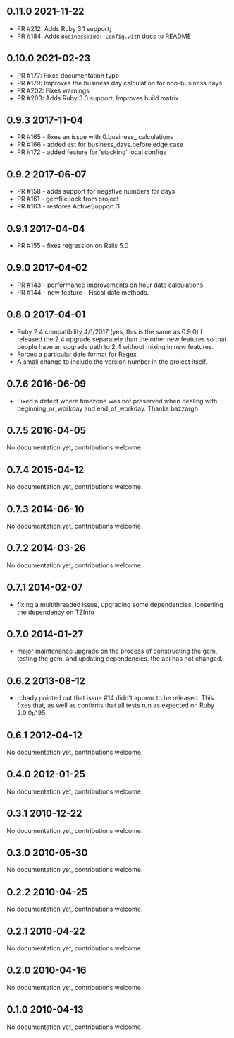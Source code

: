 ## 0.11.0 2021-11-22

- PR #212: Adds Ruby 3.1 support;
- PR #184: Adds `BusinessTime::Config.with` docs to README

## 0.10.0 2021-02-23

- PR #177: Fixes documentation typo
- PR #179: Improves the business day calculation for non-business days
- PR #202: Fixes warnings
- PR #203: Adds Ruby 3.0 support; Improves build matrix

## 0.9.3 2017-11-04

- PR #165 - fixes an issue with 0.business_<x> calculations
- PR #166 - added est for business_days.before edge case
- PR #172 - added feature for 'stacking' local configs

## 0.9.2 2017-06-07

- PR #158 - adds support for negative numbers for days
- PR #161 - gemfile.lock from project
- PR #163 - restores ActiveSupport 3

## 0.9.1 2017-04-04

- PR #155 - fixes regression on Rails 5.0

## 0.9.0 2017-04-02

- PR #143 - performance improvements on hour date calculations
- PR #144 - new feature - Fiscal date methods.

## 0.8.0 2017-04-01

- Ruby 2.4 compatibility 4/1/2017 (yes, this is the same as 0.9.0)
  I released the 2.4 upgrade separately than the other new features
  so that people have an upgrade path to 2.4 without mixing in new
  features.
- Forces a particular date format for Regex
- A small change to include the version number in the project itself.

## 0.7.6 2016-06-09

- Fixed a defect where timezone was not preserved when dealing with
  beginning_or_workday and end_of_workday. Thanks bazzargh.

## 0.7.5 2016-04-05

No documentation yet, contributions welcome.

## 0.7.4 2015-04-12

No documentation yet, contributions welcome.

## 0.7.3 2014-06-10

No documentation yet, contributions welcome.

## 0.7.2 2014-03-26

No documentation yet, contributions welcome.

## 0.7.1 2014-02-07

- fixing a multithreaded issue, upgrading some dependencies, loosening the
  dependency on TZInfo

## 0.7.0 2014-01-27

- major maintenance upgrade on the process of constructing the gem, testing
  the gem, and updating dependencies. the api has not changed.

## 0.6.2 2013-08-12

- rchady pointed out that issue #14 didn't appear to be released.  This fixes
  that, as well as confirms that all tests run as expected on Ruby 2.0.0p195

## 0.6.1 2012-04-12

No documentation yet, contributions welcome.

## 0.4.0 2012-01-25

No documentation yet, contributions welcome.

## 0.3.1 2010-12-22

No documentation yet, contributions welcome.

## 0.3.0 2010-05-30

No documentation yet, contributions welcome.

## 0.2.2 2010-04-25

No documentation yet, contributions welcome.

## 0.2.1 2010-04-22

No documentation yet, contributions welcome.

## 0.2.0 2010-04-16

No documentation yet, contributions welcome.

## 0.1.0 2010-04-13

No documentation yet, contributions welcome.
